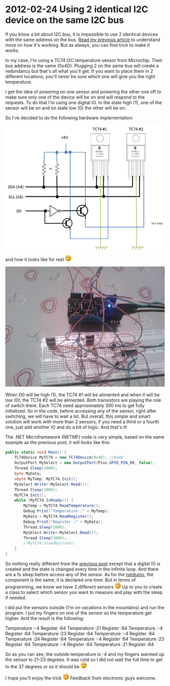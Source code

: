 # 2012-02-24 Using 2 identical I2C device on the same I2C bus

If you know a bit about I2C bus, it is impossible to use 2 identical devices with the same address on the bus. [Read my previous article](./2012-02-21-Using-one-temperature-sensor-with-I2C-protocol-and-.NET-Micro-framework-on-netduino-board.md) to understand more on how it's working. But as always, you can find trick to make it works.

In my case, I'm using a TC74 I2C temperature sensor from Microchip. Their bus address is the same (0x4D). Plugging 2 on the same bus will create a redundancy but that's all what you'll get. If you want to place them in 2 different locations, you'll never be sure which one will give you the right temperature.

I get the idea of powering on one sensor and powering the other one off to make sure only one of the device will be on and will respond to the requests. To do that I'm using one digital IO. In the state high (1), one of the sensor will be on and on state low (0) the other will be on.

So I've decided to do the following hardware implementation:

![image](../assets/4505.image_2.png)

and how it looks like for real ![Sourire](../assets/4401.wlEmoticon-smile_2.png)

![WP_000164](../assets/4380.WP_000164_2.jpg)

When D0 will be high (1), the TC74 #1 will be alimented and when it will be low (0), the TC74 #2 will be alimented. Both transistors are playing the role of switch there. Each TC74 need approximately 300 ms to get fully initialized. So in the code, before accessing any of the sensor, right after switching, we will have to wait a bit. But overall, this simple and smart solution will work with more than 2 sensors, if you need a third or a fourth one, just add another IO and do a bit of logic. And that's it!

The .NET Microframework (NETMF) code is very simple, based on the same example as the previous post, it will looks like this:

```csharp
public static void Main() { 
    TC74Device MyTC74 = new TC74Device(0x4D); //0x4D 
    OutputPort MySelect = new OutputPort(Pins.GPIO_PIN_D0, false); 
    Thread.Sleep(1000); 
    byte MyData; 
    sbyte MyTemp; MyTC74.Init(); 
    MySelect.Write(!MySelect.Read()); 
    Thread.Sleep(1000); 
    MyTC74.Init(); 
    while (MyTC74.IsReady()) { 
        MyTemp = MyTC74.ReadTemperature(); 
        Debug.Print("Temperature :" + MyTemp); 
        MyData = MyTC74.ReadRegister(); 
        Debug.Print("Register :" + MyData); 
        Thread.Sleep(1000); 
        MySelect.Write(!MySelect.Read()); 
        Thread.Sleep(1000); 
        //MyTC74.Standby(true); 
    } 
}
```

So nothing really different from the [previous post](./2012-02-21-Using-one-temperature-sensor-with-I2C-protocol-and-.NET-Micro-framework-on-netduino-board.md) except that a digital IO is created and the state is changed every time in the infinite loop. And there are a 1s sleep before access any of the sensor. As for the [netduino](./2011-09-09-netduino-board-geek-tool-for-.NET-Microframework.md), the component is the same, it is declared one time. But in terms of programming, we know we have 2 different sensors ![Sourire](../assets/4401.wlEmoticon-smile_2.png) Up to you to create a class to select which sensor you want to measure and play with the sleep if needed.

I did put the sensors outside (I'm on vacations in the mountains) and run the program. I put my fingers on one of the sensor so the temperature get higher. And the result is the following:

Temperature :-4
Register :64
Temperature :21
Register :64
Temperature :-4
Register :64
Temperature :23
Register :64
Temperature :-4
Register :64
Temperature :24
Register :64
Temperature :-4
Register :64
Temperature :23
Register :64
Temperature :-4
Register :64
Temperature :21
Register :64

So as you can see, the outside temperature is -4 and my fingers warmed up the sensor to 21-23 degrees. It was cold so I did not wait the full time to get to the 37 degrees or so it should be ![Sourire](../assets/4401.wlEmoticon-smile_2.png)

I hope you'll enjoy the trick ![Sourire](../assets/4401.wlEmoticon-smile_2.png) Feedback from electronic guys welcome.
